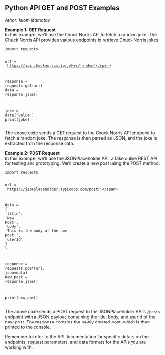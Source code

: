 
<h2 id="python-api-get-and-post-examples">Python API GET and POST Examples</h2>
<p><em>Athor: Islom Mamatov</em></p>
<p><strong>Example 1: GET Request</strong><br>
In this example, we’ll use the Chuck Norris API to fetch a random joke. The Chuck Norris API provides various endpoints to retrieve Chuck Norris jokes.</p>
<pre class=" language-python"><code class="prism  language-python"><span class="token keyword">import</span> requests

url <span class="token operator">=</span> <span class="token string">'https://api.chucknorris.io/jokes/random'</span>

response <span class="token operator">=</span> requests<span class="token punctuation">.</span>get<span class="token punctuation">(</span>url<span class="token punctuation">)</span>
data <span class="token operator">=</span> response<span class="token punctuation">.</span>json<span class="token punctuation">(</span><span class="token punctuation">)</span>

joke <span class="token operator">=</span> data<span class="token punctuation">[</span><span class="token string">'value'</span><span class="token punctuation">]</span>
<span class="token keyword">print</span><span class="token punctuation">(</span>joke<span class="token punctuation">)</span>
</code></pre>
<p>The above code sends a GET request to the Chuck Norris API endpoint to fetch a random joke. The response is then parsed as JSON, and the joke is extracted from the response data.</p>
<p><strong>Example 2: POST Request</strong><br>
In this example, we’ll use the JSONPlaceholder API, a fake online REST API for testing and prototyping. We’ll create a new post using the POST method.</p>
<pre class=" language-python"><code class="prism  language-python"><span class="token keyword">import</span> requests

url <span class="token operator">=</span> <span class="token string">'https://jsonplaceholder.typicode.com/posts'</span>

data <span class="token operator">=</span> <span class="token punctuation">{</span>
    <span class="token string">'title'</span><span class="token punctuation">:</span> <span class="token string">'New Post'</span><span class="token punctuation">,</span>
    <span class="token string">'body'</span><span class="token punctuation">:</span> <span class="token string">'This is the body of the new post.'</span><span class="token punctuation">,</span>
    <span class="token string">'userId'</span><span class="token punctuation">:</span> <span class="token number">1</span>
<span class="token punctuation">}</span>

response <span class="token operator">=</span> requests<span class="token punctuation">.</span>post<span class="token punctuation">(</span>url<span class="token punctuation">,</span> json<span class="token operator">=</span>data<span class="token punctuation">)</span>
new_post <span class="token operator">=</span> response<span class="token punctuation">.</span>json<span class="token punctuation">(</span><span class="token punctuation">)</span>

<span class="token keyword">print</span><span class="token punctuation">(</span>new_post<span class="token punctuation">)</span>
</code></pre>
<p>The above code sends a POST request to the JSONPlaceholder API’s <code>/posts</code> endpoint with a JSON payload containing the title, body, and userId of the new post. The response contains the newly created post, which is then printed to the console.</p>
<p>Remember to refer to the API documentation for specific details on the endpoints, request parameters, and data formats for the APIs you are working with.</p>

